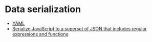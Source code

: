 # Data serialization

- [YAML](https://yaml.org/spec/1.2/spec.html#id2759572)
- [Serialize JavaScript to a superset of JSON that includes regular expressions and functions](https://github.com/yahoo/serialize-javascript)
